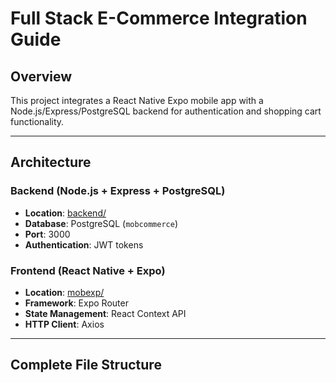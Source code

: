 # Full Stack E-Commerce Integration Guide

## Overview
This project integrates a React Native Expo mobile app with a Node.js/Express/PostgreSQL backend for authentication and shopping cart functionality.

---

## Architecture

### Backend (Node.js + Express + PostgreSQL)
- **Location**: [backend/](cci:7://file:///c:/Users/Shema%20Leandre/Desktop/mbapp-dev/backend:0:0-0:0)
- **Database**: PostgreSQL (`mobcommerce`)
- **Port**: 3000
- **Authentication**: JWT tokens

### Frontend (React Native + Expo)
- **Location**: [mobexp/](cci:7://file:///c:/Users/Shema%20Leandre/Desktop/mbapp-dev/mobexp:0:0-0:0)
- **Framework**: Expo Router
- **State Management**: React Context API
- **HTTP Client**: Axios

---

## Complete File Structure
